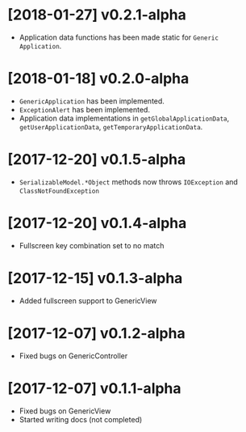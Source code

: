 # [2018-01-27] v0.2.1-alpha
 - Application data functions has been made static for `Generic Application`.

# [2018-01-18] v0.2.0-alpha
 - `GenericApplication` has been implemented.
 - `ExceptionAlert` has been implemented.
 - Application data implementations in `getGlobalApplicationData`, `getUserApplicationData`, `getTemporaryApplicationData`.

# [2017-12-20] v0.1.5-alpha
 - `SerializableModel.*Object` methods now throws `IOException` and `ClassNotFoundException`

# [2017-12-20] v0.1.4-alpha
 - Fullscreen key combination set to no match

# [2017-12-15] v0.1.3-alpha
 - Added fullscreen support to GenericView

# [2017-12-07] v0.1.2-alpha
 - Fixed bugs on GenericController

# [2017-12-07] v0.1.1-alpha
 - Fixed bugs on GenericView
 - Started writing docs (not completed)
